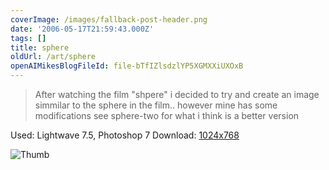 ```yaml
---
coverImage: /images/fallback-post-header.png
date: '2006-05-17T21:59:43.000Z'
tags: []
title: sphere
oldUrl: /art/sphere
openAIMikesBlogFileId: file-bTfIZlsdzlYP5XGMXXiUXOxB
---
```


> After watching the film "shpere" i decided to try and create an image simmilar to the sphere in the film.. however mine has some modifications see sphere-two for what i think is a better version

Used: Lightwave 7.5, Photoshop 7
Download: [1024x768](https://www.mikecann.co.uk/Images/Art-Full/sphere.jpg)

![Thumb](https://www.mikecann.co.uk/Images/Art-Thumbs/sphere.gif "Thumb")

